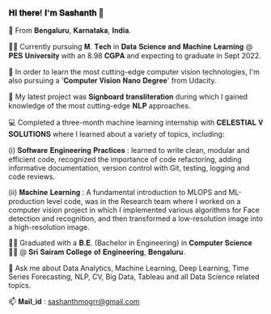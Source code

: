 ### 𝐇𝐢 𝐭𝐡𝐞𝐫𝐞! 𝐈'𝐦 𝐒𝐚𝐬𝐡𝐚𝐧𝐭𝐡 👋

📍 From 𝐁𝐞𝐧𝐠𝐚𝐥𝐮𝐫𝐮, 𝐊𝐚𝐫𝐧𝐚𝐭𝐚𝐤𝐚, 𝐈𝐧𝐝𝐢𝐚. 

🧑‍🎓 Currently pursuing 𝐌. 𝐓𝐞𝐜𝐡 in 𝐃𝐚𝐭𝐚 𝐒𝐜𝐢𝐞𝐧𝐜𝐞 𝐚𝐧𝐝 𝐌𝐚𝐜𝐡𝐢𝐧𝐞 𝐋𝐞𝐚𝐫𝐧𝐢𝐧𝐠 @ 𝐏𝐄𝐒 𝐔𝐧𝐢𝐯𝐞𝐫𝐬𝐢𝐭𝐲 with an 8.98 𝐂𝐆𝐏𝐀 and expecting to graduate in Sept 2022.

🌱 In order to learn the most cutting-edge computer vision technologies, I'm also pursuing a '𝐂𝐨𝐦𝐩𝐮𝐭𝐞𝐫 𝐕𝐢𝐬𝐢𝐨𝐧 𝐍𝐚𝐧𝐨 𝐃𝐞𝐠𝐫𝐞𝐞' from Udacity.

🔭 My latest project was 𝐒𝐢𝐠𝐧𝐛𝐨𝐚𝐫𝐝 𝐭𝐫𝐚𝐧𝐬𝐥𝐢𝐭𝐞𝐫𝐚𝐭𝐢𝐨𝐧 during which I gained knowledge of the most cutting-edge 𝐍𝐋𝐏 approaches. 

💻 Completed a three-month machine learning internship with 𝐂𝐄𝐋𝐄𝐒𝐓𝐈𝐀𝐋 𝐕 𝐒𝐎𝐋𝐔𝐓𝐈𝐎𝐍𝐒 where I learned about a variety of topics, including:

(i) 𝐒𝐨𝐟𝐭𝐰𝐚𝐫𝐞 𝐄𝐧𝐠𝐢𝐧𝐞𝐞𝐫𝐢𝐧𝐠 𝐏𝐫𝐚𝐜𝐭𝐢𝐜𝐞𝐬 : learned to write clean, modular and efficient code, recognized the   importance of code refactoring, adding informative documentation, version control with Git, testing, logging and code reviews.

(ii) 𝐌𝐚𝐜𝐡𝐢𝐧𝐞 𝐋𝐞𝐚𝐫𝐧𝐢𝐧𝐠 : A fundamental introduction to MLOPS and ML-production level code, was in the Research team where I worked on a computer vision project in which I implemented various algorithms for Face detection and recognition, and then transformed a low-resolution image into a high-resolution image. 

🧑‍🎓 Graduated with a 𝐁.𝐄. (Bachelor in Engineering) in 𝐂𝐨𝐦𝐩𝐮𝐭𝐞𝐫 𝐒𝐜𝐢𝐞𝐧𝐜𝐞 🧑‍💻 @ 𝐒𝐫𝐢 𝐒𝐚𝐢𝐫𝐚𝐦 𝐂𝐨𝐥𝐥𝐞𝐠𝐞 𝐨𝐟 𝐄𝐧𝐠𝐢𝐧𝐞𝐞𝐫𝐢𝐧𝐠, 𝐁𝐞𝐧𝐠𝐚𝐥𝐮𝐫𝐮.

💬 Ask me about Data Analytics, Machine Learning, Deep Learning, Time Series Forecasting, NLP, CV, Big Data, Tableau and all Data Science related topics.

📫 𝐌𝐚𝐢𝐥_𝐢𝐝 : sashanthmogrr@gmail.com
